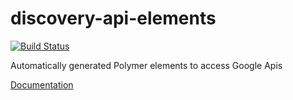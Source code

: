 # discovery-api-elements

[![Build Status](https://travis-ci.org/Scarygami/discovery-api-elements.svg?branch=master)](https://travis-ci.org/Scarygami/discovery-api-elements)

Automatically generated Polymer elements to access Google Apis

[Documentation](https://scarygami.github.io/discovery-api-elements/components/discovery-api-elements/)

